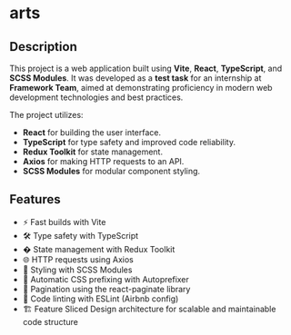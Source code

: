 # arts

## Description

This project is a web application built using **Vite**, **React**, **TypeScript**, and **SCSS Modules**. It was developed as a **test task** for an internship at **Framework Team**, aimed at demonstrating proficiency in modern web development technologies and best practices.

The project utilizes:

- **React** for building the user interface.
- **TypeScript** for type safety and improved code reliability.
- **Redux Toolkit** for state management.
- **Axios** for making HTTP requests to an API.
- **SCSS Modules** for modular component styling.

## Features

- ⚡️ Fast builds with Vite
- 🛠️ Type safety with TypeScript
- � State management with Redux Toolkit
- 🌐 HTTP requests using Axios
- 🎨 Styling with SCSS Modules
- 🔄 Automatic CSS prefixing with Autoprefixer
- 📖 Pagination using the react-paginate library
- 🧹 Code linting with ESLint (Airbnb config)
- 🏗️ Feature Sliced Design architecture for scalable and maintainable code structure
